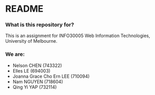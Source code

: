 # README #
### What is this repository for? ###
This is an assignment for INFO30005 Web Information Technologies, University of Melbourne.

### We are: ###

* Nelson CHEN (743322)
* Elles LE (694003)
* Joanna Grace Cho Ern LEE (710094)
* Nam NGUYEN (718604)
* Qing Yi YAP (732114)
